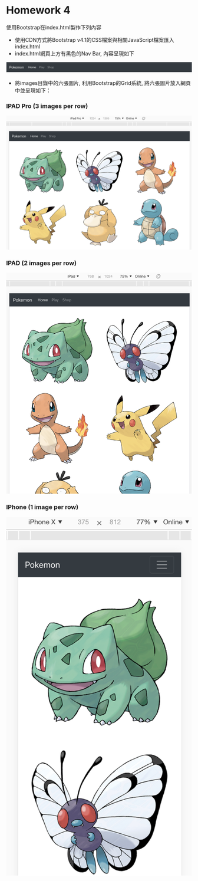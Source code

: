 # Homework 4

使用Bootstrap在index.html製作下列內容

+ 使用CDN方式將Bootstrap v4.1的CSS檔案與相關JavaScript檔案匯入index.html
+ index.html網頁上方有黑色的Nav Bar, 內容呈現如下 

![screenshot of nav bar](screenshots/nav_bar.png)

+ 將images目錄中的六張圖片, 利用Bootstrap的Grid系統, 將六張圖片放入網頁中並呈現如下：

### IPAD Pro (3 images per row)
![screenshot of ipad pro](screenshots/ipad_pro.png)

### IPAD (2 images per row)
![screenshot of ipad](screenshots/ipad.png)

### IPhone (1 image per row)
![screenshot of iphone](screenshots/iphone.png)
